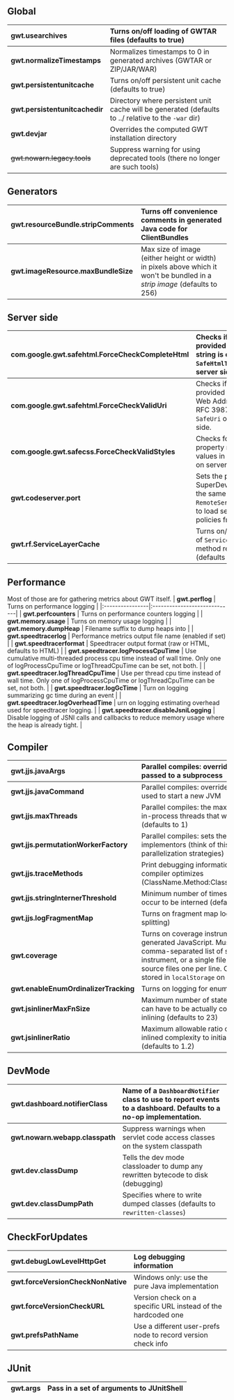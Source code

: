 ## Global
| **gwt.usearchives** | Turns on/off loading of GWTAR files (defaults to true) |
|:--------------------|:-------------------------------------------------------|
| **gwt.normalizeTimestamps** | Normalizes timestamps to 0 in generated archives (GWTAR or ZIP/JAR/WAR) |
| **gwt.persistentunitcache** | Turns on/off persistent unit cache (defaults to true)  |
| **gwt.persistentunitcachedir** | Directory where persistent unit cache will be generated (defaults to ../ relative to the `-war` dir) |
| **gwt.devjar**      | Overrides the computed GWT installation directory      |
| ~~gwt.nowarn.legacy.tools~~ | Suppress warning for using deprecated tools (there no longer are such tools) |

## Generators
| **gwt.resourceBundle.stripComments** | Turns off convenience comments in generated Java code for ClientBundles |
|:-------------------------------------|:------------------------------------------------------------------------|
| **gwt.imageResource.maxBundleSize**  | Max size of image (either height or width) in pixels above which it won't be bundled in a _strip image_ (defaults to 256) |

## Server side
| **com.google.gwt.safehtml.ForceCheckCompleteHtml** | Checks if the provided HTML string is complete in `SafeHtmlTemplates` on server side |
|:---------------------------------------------------|:-------------------------------------------------------------------------------------|
| **com.google.gwt.safehtml.ForceCheckValidUri**     | Checks if the provided URI is a valid Web Address (per RFC 3987bis) in `SafeUri` on server side. |
| **com.google.gwt.safecss.ForceCheckValidStyles**   | Checks for valid CSS property names and values in `SafeStyles` on server side.       |
| **gwt.codeserver.port**                            | Sets the port of SuperDevMode on the same server as a `RemoteServiceServlet`, to load serialization policies from. |
| **gwt.rf.ServiceLayerCache**                       | Turns on/off caching of `ServiceLayer` method return values (defaults to true)       |

## Performance
Most of those are for gathering metrics about GWT itself.
| **gwt.perflog** | Turns on performance logging |
|:----------------|:-----------------------------|
| **gwt.perfcounters** | Turns on performance counters logging |
| **gwt.memory.usage** | Turns on memory usage logging |
| **gwt.memory.dumpHeap** | Filename suffix to dump heaps into |
| **gwt.speedtracerlog** | Performance metrics output file name (enabled if set) |
| **gwt.speedtracerformat** | Speedtracer output format (raw or HTML, defaults to HTML) |
| **gwt.speedtracer.logProcessCpuTime** | Use cumulative multi-threaded process cpu time instead of wall time. Only one of logProcessCpuTime or logThreadCpuTime can be set, not both. |
| **gwt.speedtracer.logThreadCpuTime** | Use per thread cpu time instead of wall time. Only one of logProcessCpuTime or logThreadCpuTime can be set, not both. |
| **gwt.speedtracer.logGcTime** | Turn on logging summarizing gc time during an event |
| **gwt.speedtracer.logOverheadTime** | urn on logging estimating overhead used for speedtracer logging. |
| **gwt.speedtracer.disableJsniLogging** | Disable logging of JSNI calls and callbacks to reduce memory usage where the heap is already tight. |

## Compiler
| **gwt.jjs.javaArgs** | Parallel compiles: overrides the JVM args passed to a subprocess |
|:---------------------|:-----------------------------------------------------------------|
| **gwt.jjs.javaCommand** | Parallel compiles: overrides the command used to start a new JVM |
| **gwt.jjs.maxThreads** | Parallel compiles: the maximum number of in-process threads that will be used (defaults to 1) |
| **gwt.jjs.permutationWorkerFactory** | Parallel compiles: sets the list of PWF implementors (think of this as parallelization strategies) |
| **gwt.jjs.traceMethods** | Print debugging information about how the compiler optimizes (ClassName.Method:ClassName.Method...)|
| **gwt.jjs.stringInternerThreshold** | Minimum number of times a string must occur to be interned (defaults to 2) |
| **gwt.jjs.logFragmentMap** | Turns on fragment map logging (code splitting)                   |
| **gwt.coverage**     | Turns on coverage instrumentation in generated JavaScript. Must be set to a comma-separated list of source files to instrument, or a single file listing those source files one per line. Coverage data is stored in `localStorage` on `beforeunload` |
| **gwt.enableEnumOrdinalizerTracking** | Turns on logging for enum ordinalization                         |
| **gwt.jsinlinerMaxFnSize** | Maximum number of statements a function can have to be actually considered for inlining (defaults to 23) |
| **gwt.jsinlinerRatio** | Maximum allowable ratio of potential inlined complexity to initial complexity (defaults to 1.2) |

## DevMode
| **gwt.dashboard.notifierClass** | Name of a `DashboardNotifier` class to use to report events to a dashboard. Defaults to a no-op implementation. |
|:--------------------------------|:----------------------------------------------------------------------------------------------------------------|
| **gwt.nowarn.webapp.classpath** | Suppress warnings when servlet code access classes on the system classpath                                      |
| **gwt.dev.classDump**           | Tells the dev mode classloader to dump any rewritten bytecode to disk (debugging)                               |
| **gwt.dev.classDumpPath**       | Specifies where to write dumped classes (defaults to `rewritten-classes`)                                       |

## CheckForUpdates
| **gwt.debugLowLevelHttpGet** | Log debugging information  |
|:-----------------------------|:---------------------------|
| **gwt.forceVersionCheckNonNative** | Windows only: use the pure Java implementation |
| **gwt.forceVersionCheckURL** | Version check on a specific URL instead of the hardcoded one |
| **gwt.prefsPathName**        | Use a different user-prefs node to record version check info |

## JUnit
| **gwt.args** | Pass in a set of arguments to JUnitShell |
|:-------------|:-----------------------------------------|
